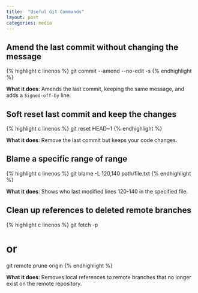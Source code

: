 ```yaml
---
title:  "Useful Git Commands"
layout: post
categories: media
---
```


## Amend the last commit without changing the message

{% highlight c linenos %}
git commit --amend --no-edit -s
{% endhighlight %}

**What it does**: Amends the last commit, keeping the same message, and adds a `Signed-off-by` line.


## Soft reset last commit and keep the changes

{% highlight c linenos %}
git reset HEAD~1
{% endhighlight %}

**What it does**: Remove the last commit but keeps your code changes.


## Blame a specific range of range

{% highlight c linenos %}
git blame -L 120,140 path/file.txt
{% endhighlight %}

**What it does**: Shows who last modified lines 120-140 in the specified file.


## Clean up references to deleted remote branches

{% highlight c linenos %}
git fetch -p
# or
git remote prune origin
{% endhighlight %}

**What it does**: Removes local references to remote branches that no longer exist on the remote repository.

